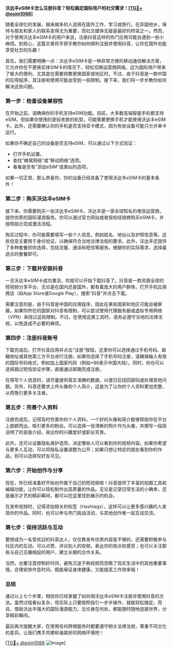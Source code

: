 **沃达丰eSIM卡怎么注册抖音？轻松搞定国际用户的社交需求！[[TG💪+ @esim1088](https://t.me/s/esim1088)]**

随着全球化的发展，越来越多的人选择在国外工作、学习或旅行。在异国他乡，保持与朋友和家人的联系变得尤为重要，而社交媒体无疑是最好的桥梁之一。然而，对于使用沃达丰eSIM卡的用户来说，注册抖音这样的热门应用可能会遇到一些小麻烦。别担心，这篇文章将手把手教你如何顺利注册并使用抖音，让你在国外也能享受社交的乐趣！

首先，我们需要明确一点：沃达丰eSIM卡是一种非常方便的移动通信解决方案，它允许你在不更换实体SIM卡的情况下，轻松切换运营商网络。这为国际用户带来了极大的便利，尤其是在需要频繁更换国家或地区时。不过，由于抖音是一款中国的应用程序，其注册和使用可能会受到一些限制。接下来，我们将一步步教你如何解决这些问题。

### 第一步：检查设备兼容性

在开始之前，请确保你的手机支持eSIM功能。目前，大多数高端智能手机都支持eSIM，但如果你使用的是较老款的机型，可能需要更换手机才能使用沃达丰eSIM卡。此外，还需要确认你的手机是否支持双卡模式，因为有些设备可能只允许单卡运行。

如果你不确定自己的设备是否支持eSIM，可以通过以下方式验证：
- 打开手机设置。
- 查找“蜂窝网络”或“移动网络”选项。
- 看看是否有“添加eSIM”或类似的选项。

如果一切正常，那么恭喜你，你的设备已经具备了使用沃达丰eSIM卡的基本条件！

### 第二步：购买沃达丰eSIM卡

接下来，你需要购买一张沃达丰eSIM卡。沃达丰是一家全球知名的电信运营商，提供优质的国际漫游服务。你可以通过官方网站或者授权经销商购买eSIM卡，并按照指示完成激活流程。

购买过程中，你可能需要填写一些个人信息，例如姓名、地址以及护照信息等。这些信息主要用于身份验证，以确保符合当地法律法规的要求。此外，沃达丰还提供了多种套餐供你选择，包括流量、通话和短信等服务。根据你的实际需求，选择最适合的套餐即可。

### 第三步：下载并安装抖音

一旦沃达丰eSIM卡成功激活，你就可以开始下载抖音了。抖音是一款风靡全球的短视频分享平台，无论是在国内还是国外，都有着庞大的用户群体。打开手机应用商店（如App Store或Google Play），搜索“抖音”并点击下载。

需要注意的是，由于抖音是中国的应用程序，因此在某些国家和地区可能会被屏蔽。如果你所在的国家对抖音有限制，可以尝试使用代理服务器或虚拟专用网络（VPN）来绕过这些限制。不过，在使用这类工具时，请务必遵守当地的法律法规，以免造成不必要的麻烦。

### 第四步：注册抖音账号

下载完成后，打开抖音应用并点击“注册”按钮。这里你可以选择通过手机号码、邮箱地址或其他第三方平台进行注册。如果你选择了手机号码注册，请确保输入有效的国际号码格式，例如加上国家代码（例如+86表示中国大陆）。同时，你也可以选择跳过短信验证步骤，直接通过邮箱完成注册。

在填写个人信息时，请尽量提供真实准确的数据，以便日后找回密码或处理其他问题。另外，抖音还要求上传头像和个人简介，这是为了让你的个人资料更加完整，从而吸引更多关注者。

### 第五步：完善个人资料

注册完成后，记得及时完善你的个人资料。一个好的头像和简介能够帮助你在平台上脱颖而出，吸引更多的粉丝。可以选择一张清晰的照片作为头像，并撰写一段简洁明了的自我介绍，突出你的兴趣爱好或职业背景。

此外，还可以设置隐私保护选项，决定哪些人可以看到你的视频内容。如果你希望与更多人互动，可以将隐私设置调整为公开；如果只想让特定的朋友看到你的作品，则可以选择仅好友可见。

### 第六步：开始创作与分享

现在，你已经准备好开始创作属于自己的短视频啦！抖音提供了丰富的拍摄工具和编辑功能，让你可以轻松制作出高质量的作品。无论是记录日常生活的小确幸，还是展示才艺的精彩瞬间，都可以在这里找到展示的机会。

在发布视频时，记得添加相关的标签（Hashtags），这样可以让更多感兴趣的人发现你的作品。同时，也可以参与热门挑战活动，与其他创作者一起互动交流。

### 第七步：保持活跃与互动

要想成为一名受欢迎的抖音达人，仅仅靠发布优质内容是不够的，还需要积极参与社区内的互动。可以点赞、评论别人的视频，表达你的观点和感受；也可以关注那些与自己志趣相投的用户，建立长期的合作关系。

当然，也要注意控制好时间，避免沉迷于刷视频而忽略了现实生活中的其他重要事情。合理安排作息时间，既能保证身体健康，又能提高工作效率哦！

### 总结

通过以上七个步骤，相信你已经掌握了如何用沃达丰eSIM卡注册并使用抖音的方法。虽然过程看似复杂，但实际上只要按照指引一步步操作，就能轻松搞定。而且，借助沃达丰强大的国际漫游能力，无论身在何处，都能随时随地连接世界，分享精彩瞬间。

最后再次提醒大家，在使用任何跨境服务时都要遵守相关法律法规，尊重不同文化的差异。让我们携手共建和谐美好的网络环境吧！

[[TG💪+ @esim1088](https://t.me/s/esim1088) ![Image](https://i.postimg.cc/4NQfJmqS/Snipaste-2025-05-13-00-14-12.png)]